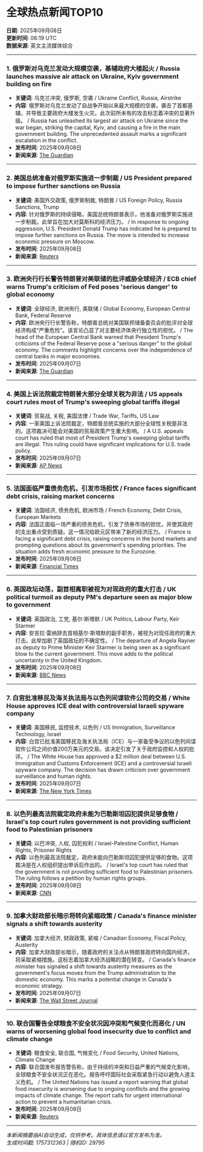 # 全球热点新闻TOP10

**日期**: 2025年09月08日  
**更新时间**: 06:19 UTC  
**数据来源**: 英文主流媒体综合  

---

### 1. **俄罗斯对乌克兰发动大规模空袭，基辅政府大楼起火** / **Russia launches massive air attack on Ukraine, Kyiv government building on fire**
- **关键词**: 乌克兰冲突, 俄罗斯, 空袭 / Ukraine Conflict, Russia, Airstrike
- **内容**: 俄罗斯对乌克兰发动了自战争开始以来最大规模的空袭，袭击了首都基辅，并导致主要政府大楼发生火灾。此次前所未有的攻击标志着冲突的显著升级。 / Russia has unleashed its largest air attack on Ukraine since the war began, striking the capital, Kyiv, and causing a fire in the main government building. The unprecedented assault marks a significant escalation in the conflict.
- **发布时间**: 2025年09月08日
- **新闻来源**: [The Guardian](https://www.theguardian.com/world/live/2025/sep/08/ukraine-war-live-russia-launches-biggest-air-attack-on-kyiv-since-start-of-war)

---

### 2. **美国总统准备对俄罗斯实施进一步制裁** / **US President prepared to impose further sanctions on Russia**
- **关键词**: 美国外交政策, 俄罗斯制裁, 特朗普 / US Foreign Policy, Russia Sanctions, Trump
- **内容**: 针对俄罗斯的持续侵略，美国总统特朗普表示，他准备对俄罗斯实施进一步制裁。此举旨在加大对莫斯科的经济压力。 / In response to ongoing aggression, U.S. President Donald Trump has indicated he is prepared to impose further sanctions on Russia. The move is intended to increase economic pressure on Moscow.
- **发布时间**: 2025年09月08日
- **新闻来源**: [Reuters](https://www.reuters.com/world/europe/russias-war-ukraine-latest-news-2025-09-08/)

---

### 3. **欧洲央行行长警告特朗普对美联储的批评威胁全球经济** / **ECB chief warns Trump's criticism of Fed poses 'serious danger' to global economy**
- **关键词**: 全球经济, 欧洲央行, 美联储 / Global Economy, European Central Bank, Federal Reserve
- **内容**: 欧洲央行行长警告称，特朗普总统对美国联邦储备委员会的批评对全球经济构成“严重危险”。该言论凸显了对主要经济体央行独立性的担忧。 / The head of the European Central Bank warned that President Trump's criticisms of the Federal Reserve pose a "serious danger" to the global economy. The comments highlight concerns over the independence of central banks in major economies.
- **发布时间**: 2025年09月07日
- **新闻来源**: [The Guardian](https://www.theguardian.com/business/live/2025/sep/07/stock-markets-ftse-global-economy-live-updates)

---

### 4. **美国上诉法院裁定特朗普大部分全球关税为非法** / **US appeals court rules most of Trump's sweeping global tariffs illegal**
- **关键词**: 贸易战, 关税, 美国法律 / Trade War, Tariffs, US Law
- **内容**: 一家美国上诉法院裁定，特朗普总统实施的大部分全球性关税是非法的。这项裁决可能会对美国的贸易政策产生重大影响。 / A U.S. appeals court has ruled that most of President Trump's sweeping global tariffs are illegal. This ruling could have significant implications for U.S. trade policy.
- **发布时间**: 2025年09月07日
- **新闻来源**: [AP News](https://apnews.com/hub/politics)

---

### 5. **法国面临严重债务危机，引发市场担忧** / **France faces significant debt crisis, raising market concerns**
- **关键词**: 法国经济, 债务危机, 欧洲市场 / French Economy, Debt Crisis, European Markets
- **内容**: 法国正面临一场严重的债务危机，引发了债券市场的担忧，并使其政府的支出重点受到质疑。这一情况给欧元区带来了新的经济压力。 / France is facing a significant debt crisis, raising concerns in the bond markets and prompting questions about its government's spending priorities. The situation adds fresh economic pressure to the Eurozone.
- **发布时间**: 2025年09月08日
- **新闻来源**: [Financial Times](https://www.ft.com/world)

---

### 6. **英国政坛动荡，副首相离职被视为对现政府的重大打击** / **UK political turmoil as deputy PM's departure seen as major blow to government**
- **关键词**: 英国政治, 工党, 基尔·斯塔默 / UK Politics, Labour Party, Keir Starmer
- **内容**: 安吉拉·雷纳辞去首相基尔·斯塔默的副手职务，被视为对现任政府的重大打击。此举加剧了英国政坛的不确定性。 / The departure of Angela Rayner as deputy to Prime Minister Keir Starmer is being seen as a significant blow to the current government. This move adds to the political uncertainty in the United Kingdom.
- **发布时间**: 2025年09月08日
- **新闻来源**: [BBC News](https://www.bbc.com/news/world)

---

### 7. **白宫批准移民及海关执法局与以色列间谍软件公司的交易** / **White House approves ICE deal with controversial Israeli spyware company**
- **关键词**: 美国移民, 监控技术, 以色列 / US Immigration, Surveillance Technology, Israel
- **内容**: 白宫已批准美国移民及海关执法局（ICE）与一家备受争议的以色列间谍软件公司之间价值200万美元的交易。该决定引发了关于政府监控和人权的批评。 / The White House has approved a $2 million deal between U.S. Immigration and Customs Enforcement (ICE) and a controversial Israeli spyware company. The decision has drawn criticism over government surveillance and human rights.
- **发布时间**: 2025年09月07日
- **新闻来源**: [The New York Times](https://www.nytimes.com/section/world)

---

### 8. **以色列最高法院裁定政府未能为巴勒斯坦囚犯提供足够食物** / **Israel's top court rules government is not providing sufficient food to Palestinian prisoners**
- **关键词**: 以巴冲突, 人权, 囚犯权利 / Israel-Palestine Conflict, Human Rights, Prisoner Rights
- **内容**: 以色列最高法院裁定，政府未能向巴勒斯坦囚犯提供足够的食物。这项裁决是在人权组织提出申诉后作出的。 / Israel's top court has ruled that the government is not providing sufficient food to Palestinian prisoners. The ruling follows a petition by human rights groups.
- **发布时间**: 2025年09月08日
- **新闻来源**: [CNN](https://www.cnn.com/world)

---

### 9. **加拿大财政部长暗示将转向紧缩政策** / **Canada's finance minister signals a shift towards austerity**
- **关键词**: 加拿大经济, 财政政策, 紧缩 / Canadian Economy, Fiscal Policy, Austerity
- **内容**: 加拿大财政部长暗示，随着政府的关注点从特朗普政府转向国内经济，将采取紧缩措施。这标志着加拿大经济战略的潜在转变。 / Canada's finance minister has signaled a shift towards austerity measures as the government's focus moves from the Trump administration to the domestic economy. This marks a potential change in Canada's economic strategy.
- **发布时间**: 2025年09月07日
- **新闻来源**: [The Wall Street Journal](https://www.wsj.com/world)

---

### 10. **联合国警告全球粮食不安全状况因冲突和气候变化而恶化** / **UN warns of worsening global food insecurity due to conflict and climate change**
- **关键词**: 粮食安全, 联合国, 气候变化 / Food Security, United Nations, Climate Change
- **内容**: 联合国发布报告警告称，由于持续的冲突和日益严重的气候变化影响，全球粮食不安全状况正在恶化。报告呼吁国际社会采取紧急行动以避免人道主义危机。 / The United Nations has issued a report warning that global food insecurity is worsening due to ongoing conflicts and the growing impacts of climate change. The report calls for urgent international action to prevent a humanitarian crisis.
- **发布时间**: 2025年09月08日
- **新闻来源**: [Reuters](https://www.reuters.com/world/)

---

*本新闻摘要由AI自动生成，仅供参考。具体信息请以官方发布为准。*  
*生成时间戳: 1757312363 | 随机ID: 29795*
